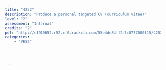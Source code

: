```yaml
---
title: "4252"
description: "Produce a personal targeted CV (curriculum vitae)"
level: "2"
assessment: "Internal"
credits: "2"
pdf: "http://c1940652.r52.cf0.rackcdn.com/55e4de84ff2a7c0777000f15/4252.pdf"
categories:
    - "VES2"
    
    
    
    
---
```

